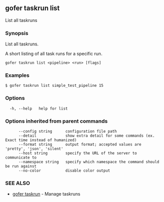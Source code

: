 ## gofer taskrun list

List all taskruns

### Synopsis

List all taskruns.

A short listing of all task runs for a specific run.

```
gofer taskrun list <pipeline> <run> [flags]
```

### Examples

```
$ gofer taskrun list simple_test_pipeline 15
```

### Options

```
  -h, --help   help for list
```

### Options inherited from parent commands

```
      --config string      configuration file path
      --detail             show extra detail for some commands (ex. Exact time instead of humanized)
      --format string      output format; accepted values are 'pretty', 'json', 'silent'
      --host string        specify the URL of the server to communicate to
      --namespace string   specify which namespace the command should be run against
      --no-color           disable color output
```

### SEE ALSO

- [gofer taskrun](gofer_taskrun.md) - Manage taskruns
